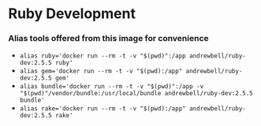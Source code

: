 # Ruby Development

### Alias tools offered from this image for convenience
* ```alias ruby='docker run --rm -t -v "$(pwd)":/app andrewbell/ruby-dev:2.5.5 ruby'```
* ```alias gem='docker run --rm -t -v "$(pwd):/app" andrewbell/ruby-dev:2.5.5 gem'```
* ```alias bundle='docker run --rm -t -v "$(pwd)":/app -v "$(pwd)"/vendor/bundle:/usr/local/bundle andrewbell/ruby-dev:2.5.5 bundle'```
* ```alias rake='docker run --rm -t -v "$(pwd):/app" andrewbell/ruby-dev:2.5.5 rake'```
